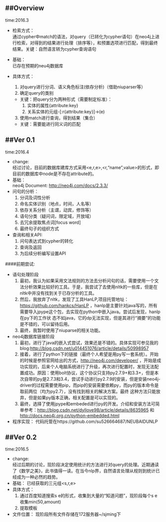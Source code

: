 ##Overview
---
 time:2016.3
* 检索方式：  
  通过cypher中match的语法，对query（已转化为cypher语句）在neo4j上进行检索，对得到的结果进行处理（排序等），和预置选项进行匹配，得到最终结果。关键：自然语言转为cypher查询语句
* 基础：  
 已存在预期的neu4j数据库
* 具体方式：  

  1. 对query进行分词、语义角色标注(依存分析)（借助niuparser等）
  2. 确定query的类别
	* 关键：把query分为两种形式（需要制定标准）：  
	  1. 实体的属性{attribute:key}  
	  2. 关系实体的元组-[:r{attribute:key}]->(e)  
  3. 使用match进行查询，得到结果（集合）
    * 关键：需要能进行同义词的匹配  

##Ver  0.1  
---
time:2016.4  
* change:  
  经过讨论，目前的数据库建库方式采用<e,r,e>,<r,“name”,value>的形式，即目前的数据库中node是不存在attribute的。
* 基础：  
	neo4j Document: http://neo4j.com/docs/2.3.3/
* 问句的分析：  
  1. 分词及词性分析
  2. 命名实体识别（地点，时间，人名等）
  3. 依存关系分析（主谓，动宾，修饰等）
  4. 语句分类（疑问词，限定域，开放域）
  5. 去冗余提取焦点词[focus word]
  6. 最终句子的组织方式
* 查询和相关API:  
  1. 问句表达式到cypher的转化
  2. 查询及返回
  3. 为后续分析编写设置API
	 
####前期尝试:  
* 语句处理阶段  
  1. 最初，我认为如果采用文法规则的方法去分析问句的话，需要使用一个文法分析效果比较好的工具。于是，我尝试了去使用nltk的一些库，但是在nltk中并没有找到关于已存分析的工具。
  2. 然后，我放弃了nltk，发现了工具HanLP,项目托管地址：https://github.com/hankcs/HanLP ，hanlp是主要针对java写的，所有需要导入jpype这个包，去实现在python中嵌入java。尝试后发现，hanlp在py下的工作状	态不如java，它的dp无法实现，但是其进行“摘要”的功能是不错的，可以留待后用。  
  3. 最终，我暂时使用了niuparse的相关功能。
* neo4j数据库链接阶段  
  1. 最初，进行了java的嵌入式尝试，效果还是不错的。具体实现可参见我的blog:http://blog.csdn.net/u014451076/article/details/50998957
  2. 接着，进行了python下的链接（最终个人希望是用py写一套系统）。开始的时候是参照官网给出的方式，http://neo4j.com/developer/ ，开始是成功实现的，后来个人电脑系统进行了升级，再次进行配置时，发现无法配	置成功。原因：使用bolt协议，这个协议只支持py2.7.9+和3.3+，但是本次自带的py是2.7.3和3.4，尝试手动进行py2.7.9的安装，但是安装neo4j-driver的过程需要使用pip，而pip的安装需要依赖py，而py的版本命令是取前两位（均为py2.7），没有找到相关的解决方案。最终	这种方法只能放弃，但是如果py版本正确，相关配置是可以实现的。
  3. 最终，选择了使用jpype和embeded进行py的开发。介绍和安装方法可简单参考：http://blog.csdn.net/dyllove98/article/details/8635965 和 http://docs.neo4j.org.cn/python-embedded.html
* 程序实现：
  代码托管在https://github.com/su526664687/NEUBAIDUNLP

##Ver 0.2  
---
time:2016.5
* change:  
  经过后期的讨论，现阶段决定使用统计的方法进行对query的处理。近期通读了《数学之美》，此书值得一读。在当今nlp界，自然语言处理从规则到统计已经成为一种必然的趋势。
* 基础：
  已经获取的三元组<s,r,e>
* 具体方式：
  1. 通过百度知道搜索s e的形式，收集到大量的“知道问题”，现阶段每个s e收集min(50,amount)
  2. 提取模板
* 文件位置：
 现阶段所有文件存储在172服务器~/sjming下	

